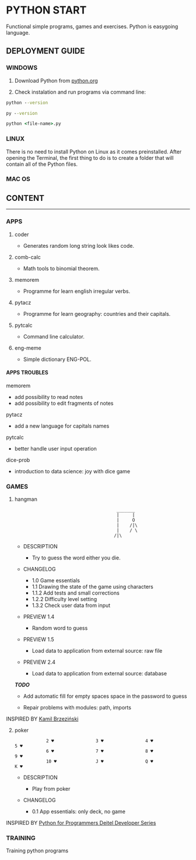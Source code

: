 # PYTHON START

Functional simple programs, games and exercises. Python is easygoing language.

## DEPLOYMENT GUIDE

### WINDOWS

1. Download Python from [python.org](https://www.python.org/downloads/windows/)

2. Check instalation and run programs via command line:

```cmd
python --version

py --version

python <file-name>.py
```

### LINUX

There is no need to install Python on Linux as it comes preinstalled. After opening the Terminal, the first thing to do is to create a folder that will contain all of the Python files.

### MAC OS

## CONTENT

---

### APPS

1. coder

   - Generates random long string look likes code.

2. comb-calc

   - Math tools to binomial theorem.

3. memorem

   - Programme for learn english irregular verbs.

4. pytacz

   - Programme for learn geography: countries and their capitals.

5. pytcalc

   - Command line calculator.

6. eng-meme

   - Simple dictionary ENG-POL.

#### APPS TROUBLES

memorem

- add possibility to read notes
- add possibility to edit fragments of notes

pytacz

- add a new language for capitals names

pytcalc

- better handle user input operation

dice-prob

- introduction to data science: joy with dice game

### GAMES

1. hangman

   ```
                                          _______
                                          |     |
                                          |     O
                                          |    /|\
                                          |    / \
                                         /|\
   ```

   - DESCRIPTION

     - Try to guess the word either you die.

   - CHANGELOG

     - 1.0 Game essentials
     - 1.1 Drawing the state of the game using characters
     - 1.1.2 Add tests and small corrections
     - 1.2.2 Difficulty level setting
     - 1.3.2 Check user data from input

   - PREVIEW 1.4

     - Random word to guess

   - PREVIEW 1.5

     - Load data to application from external source: raw file

   - PREVIEW 2.4
     - Load data to application from external source: database

   **_TODO_**

   - Add automatic fill for empty spaces space in the password to guess

   - Repair problems with modules: path, imports

INSPIRED BY [Kamil Brzeziński](https://github.com/kamilbrzezinski/python-5-projektow/blob/master/01-wisielec.py)

2. poker
    ```
                2 ♥                3 ♥                4 ♥                5 ♥                
                6 ♥                7 ♥                8 ♥                9 ♥                
                10 ♥               J ♥                Q ♥                K ♥ 
    ```

    - DESCRIPTION
        - Play from poker

   - CHANGELOG
        - 0.1 App essentials: only deck, no game


INSPIRED BY [Python for Programmers
Deitel Developer Series](https://github.com/pdeitel/PythonForProgrammers/tree/master/examples/ch10)

### TRAINING

Training python programs

